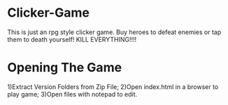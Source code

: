 # Clicker-Game
This is just an rpg style clicker game. Buy heroes to defeat enemies or tap them to death yourself! KILL EVERYTHING!!!!
# Opening The Game
1)Extract Version Folders from Zip File;
2)Open index.html in a browser to play game;
3)Open files with notepad to edit.

